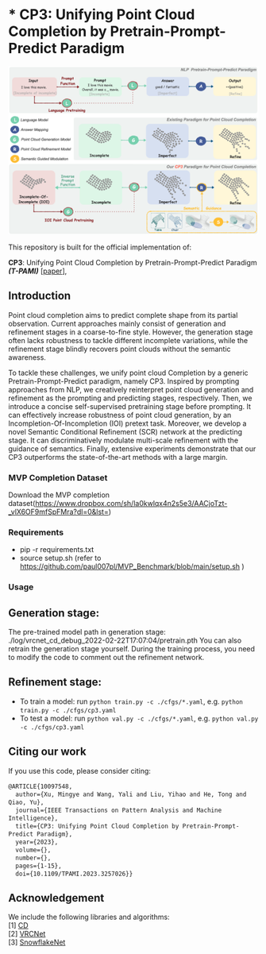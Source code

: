 
# * CP3: Unifying Point Cloud Completion by Pretrain-Prompt-Predict Paradigm
<p align="center"> 
<img src="images/fig_intro_framework.png">
</p>


This repository is built for the official implementation of:

__CP3__:  Unifying Point Cloud Completion by Pretrain-Prompt-Predict Paradigm ___(T-PAMI)___ [[paper](https://ieeexplore.ieee.org/abstract/document/10097548)],




## Introduction
Point cloud completion aims to predict complete shape from its partial observation. Current approaches mainly consist of generation and refinement stages in a coarse-to-fine style. However, the generation stage often lacks robustness to tackle different incomplete variations, while the refinement stage blindly recovers point clouds without the semantic awareness. 

To tackle these challenges, we unify point cloud Completion by a generic Pretrain-Prompt-Predict paradigm, namely CP3. Inspired by prompting approaches from NLP, we creatively reinterpret point cloud generation and refinement as the prompting and predicting stages, respectively. Then, we introduce a concise self-supervised pretraining stage before prompting. It can effectively increase robustness of
point cloud generation, by an Incompletion-Of-Incompletion (IOI) pretext task. Moreover, we develop a novel Semantic Conditional Refinement (SCR) network at the predicting stage. It can discriminatively modulate multi-scale refinement with the guidance of semantics. Finally, extensive experiments demonstrate that our CP3 outperforms the state-of-the-art methods with a large margin.



### MVP Completion Dataset
<!-- Download the MVP completion dataset by the following commands:
```
cd data; sh download_data.sh
``` -->
Download the MVP completion dataset(https://www.dropbox.com/sh/la0kwlqx4n2s5e3/AACjoTzt-_vlX6OF9mfSpFMra?dl=0&lst=)


### Requirements
+ pip -r requirements.txt
+ source setup.sh (refer to https://github.com/paul007pl/MVP_Benchmark/blob/main/setup.sh )

### Usage

## Generation stage:
The pre-trained model path in generation stage: ./log/vrcnet_cd_debug_2022-02-22T17:07:04/pretrain.pth
You can also retrain the generation stage yourself. During the training process, you need to modify the code to comment out the refinement network.

## Refinement stage:
+ To train a model: run `python train.py -c ./cfgs/*.yaml`, e.g. `python train.py -c ./cfgs/cp3.yaml`
+ To test a model: run `python val.py -c ./cfgs/*.yaml`, e.g. `python val.py -c ./cfgs/cp3.yaml`


## Citing our work

If you use this code, please consider citing:
```
@ARTICLE{10097548,
  author={Xu, Mingye and Wang, Yali and Liu, Yihao and He, Tong and Qiao, Yu},
  journal={IEEE Transactions on Pattern Analysis and Machine Intelligence}, 
  title={CP3: Unifying Point Cloud Completion by Pretrain-Prompt-Predict Paradigm}, 
  year={2023},
  volume={},
  number={},
  pages={1-15},
  doi={10.1109/TPAMI.2023.3257026}}
```


## Acknowledgement

We include the following libraries and algorithms:  
[1] [CD](https://github.com/ThibaultGROUEIX/ChamferDistancePytorch)  
[2] [VRCNet](https://github.com/paul007pl/VRCNet)   
[3] [SnowflakeNet](https://github.com/AllenXiangX/SnowflakeNet)





